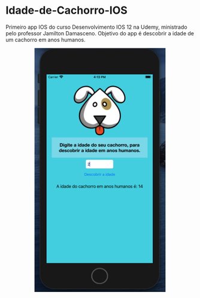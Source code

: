 # Idade-de-Cachorro-IOS
Primeiro app IOS do curso Desenvolvimento IOS 12 na Udemy, ministrado pelo professor Jamilton Damasceno. Objetivo do app é descobrir a idade de um cachorro em anos humanos. 

<p align="center">
  <img src="https://github.com/Gilbert097/Idade-de-Cachorro-IOS/blob/main/imagem.png?raw=true" width="350" title="Imagem App">
</p>
